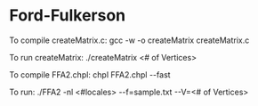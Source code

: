 # Ford-Fulkerson

To compile createMatrix.c:
  gcc -w -o createMatrix createMatrix.c

To run createMatrix:
  ./createMatrix <# of Vertices>

To compile FFA2.chpl:
  chpl FFA2.chpl --fast
  
To run:
  ./FFA2 -nl <#locales> --f=sample.txt --V=<# of Vertices>
